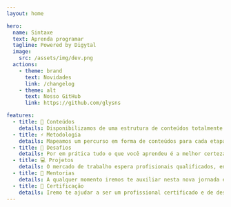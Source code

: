 ```yaml
---
layout: home

hero:
  name: Sintaxe
  text: Aprenda programar
  tagline: Powered by Digytal
  image:
    src: /assets/img/dev.png
  actions:
    - theme: brand
      text: Novidades
      link: /changelog
    - theme: alt
      text: Nosso GitHub
      link: https://github.com/glysns

features:
  - title: 📖 Conteúdos
    details: Disponibilizamos de uma estrutura de conteúdos totalmente atualizada e aderente ao mercado.
  - title: ⚡ Metodologia
    details: Mapeamos um percurso em forma de conteúdos para cada etapa de sua evolução repleto de direcionamentos, desafios e soluções que irão te preparar para o mercado de trabalho.
  - title: 🔧️ Desafios
    details: Por em prática tudo o que você aprendeu é a melhor certeza da nossa evolução.
  - title: 💻️ Projetos
    details: O mercado de trabalho espera profisionais qualificados, então juntos vamos desenvolver o que há de mais desafiador.
  - title: 🌙 Mentorias
    details: A qualquer momento iremos te auxiliar nesta nova jornada em busca de novas conquistas
  - title: 💎 Certificação
    details: Iremo te ajudar a ser um profissional certificado e de destaque no mercado.
---
```

#
#
#

<script setup>
import {
  VPTeamPage,
  VPTeamPageTitle,
  VPTeamPageSection,
  VPTeamMembers
} from 'vitepress/theme'
import { time, referencias } from './_data/team'
</script>


<VPTeamPage>
  <VPTeamPageSection>
    <template #title>Referências</template>
    <template #lead>Profissionais e suas tecnologias</template>
    <template #members>
      <VPTeamMembers size="small" :members="referencias" />
    </template>
  </VPTeamPageSection>
  <VPTeamPageSection>
    <template #title>Time</template>
    <template #lead>Conheça nossos entusiastas</template>
    <template #members>
      <VPTeamMembers size="small" :members="time" />
    </template>
  </VPTeamPageSection>
</VPTeamPage>


